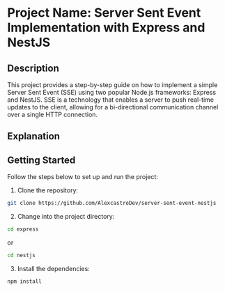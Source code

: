 # Project Name: Server Sent Event Implementation with Express and NestJS

## Description
This project provides a step-by-step guide on how to implement a simple Server Sent Event (SSE) using two popular Node.js frameworks: Express and NestJS. SSE is a technology that enables a server to push real-time updates to the client, allowing for a bi-directional communication channel over a single HTTP connection.

## Explanation

## Getting Started
Follow the steps below to set up and run the project:

1. Clone the repository:

```bash
git clone https://github.com/AlexcastroDev/server-sent-event-nestjs
```

2. Change into the project directory:

```bash
cd express
```

or 

```bash
cd nestjs
```

3. Install the dependencies:

```bash
npm install
```